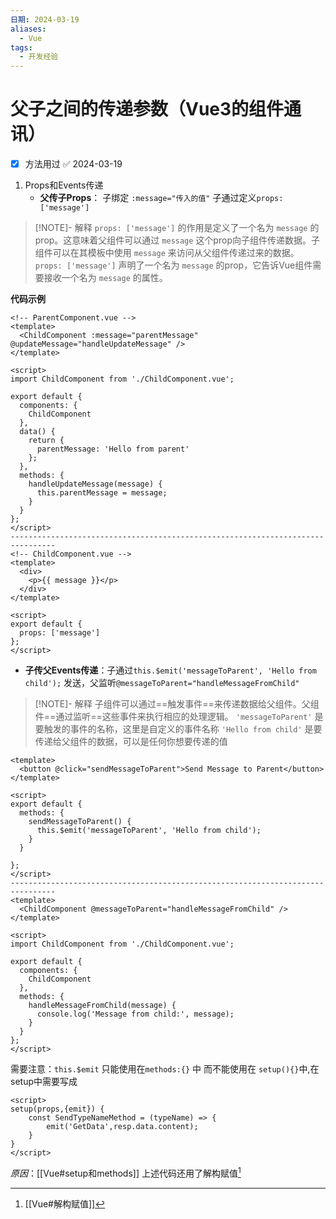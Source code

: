 ```yaml
---
日期: 2024-03-19
aliases:
  - Vue
tags:
  - 开发经验
---
```

# 父子之间的传递参数（Vue3的组件通讯）
- [x] 方法用过 ✅ 2024-03-19
1. Props和Events传递
	- **父传子Props**： 子绑定 `:message="传入的值"` 子通过定义`props: ['message']`
> [!NOTE]- 解释
>`props: ['message']` 的作用是定义了一个名为 `message` 的prop。这意味着父组件可以通过 `message` 这个prop向子组件传递数据。子组件可以在其模板中使用 `message` 来访问从父组件传递过来的数据。
>`props: ['message']` 声明了一个名为 `message` 的prop，它告诉Vue组件需要接收一个名为 `message` 的属性。

**代码示例**

```vue fold:"父传子Props"
<!-- ParentComponent.vue -->
<template>
  <ChildComponent :message="parentMessage" @updateMessage="handleUpdateMessage" />
</template>

<script>
import ChildComponent from './ChildComponent.vue';

export default {
  components: {
    ChildComponent
  },
  data() {
    return {
      parentMessage: 'Hello from parent'
    };
  },
  methods: {
    handleUpdateMessage(message) {
      this.parentMessage = message;
    }
  }
};
</script>
--------------------------------------------------------------------------------
<!-- ChildComponent.vue -->
<template>
  <div>
    <p>{{ message }}</p>
  </div>
</template>

<script>
export default {
  props: ['message']
};
</script>

```

- **子传父Events传递**：子通过`this.$emit('messageToParent', 'Hello from child');` 发送，父监听`@messageToParent="handleMessageFromChild"`
	
> [!NOTE]- 解释
> 子组件可以通过==触发事件==来传递数据给父组件。父组件==通过监听==这些事件来执行相应的处理逻辑。
> `'messageToParent'` 是要触发的事件的名称，这里是自定义的事件名称
> `'Hello from child'` 是要传递给父组件的数据，可以是任何你想要传递的值

```vue fold:"子传父Events"
<template>
  <button @click="sendMessageToParent">Send Message to Parent</button>
</template>

<script>
export default {
  methods: {
    sendMessageToParent() {
      this.$emit('messageToParent', 'Hello from child');
    }
  }
  
};
</script>
--------------------------------------------------------------------------------
<template>
  <ChildComponent @messageToParent="handleMessageFromChild" />
</template>

<script>
import ChildComponent from './ChildComponent.vue';

export default {
  components: {
    ChildComponent
  },
  methods: {
    handleMessageFromChild(message) {
      console.log('Message from child:', message);
    }
  }
};
</script>

```

需要注意：`this.$emit` 只能使用在`methods:{}` 中 而不能使用在 `setup(){}`中,在setup中需要写成
```vue fold:"emit('GetData',resp.data.content)"
<script>
setup(props,{emit}) {
	const SendTypeNameMethod = (typeName) => {
		emit('GetData',resp.data.content);
	}
}
</script>
```
*原因*：[[Vue#setup和methods]] 上述代码还用了解构赋值[^解构赋值]

[^解构赋值]: [[Vue#解构赋值]] 